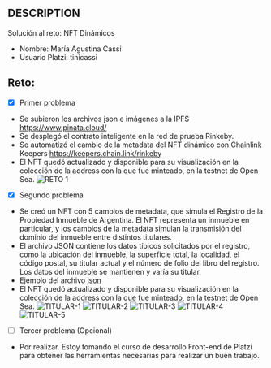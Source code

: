 ## DESCRIPTION

Solución al reto: NFT Dinámicos

- Nombre: María Agustina Cassi
- Usuario Platzi: tinicassi

## Reto:

- [x] Primer problema
- Se subieron los archivos json e imágenes a la IPFS https://www.pinata.cloud/
- Se desplegó el contrato inteligente en la red de prueba Rinkeby. 
- Se automatizó el cambio de la metadata del NFT dinámico con Chainlink Keepers https://keepers.chain.link/rinkeby
- El NFT quedó actualizado y disponible para su visualización en la colección de la address con la que fue minteado, en la testnet de Open Sea.
![RETO 1](https://gateway.pinata.cloud/ipfs/QmdJx58MPPFmCExdsivF7GJzPfFJiRXBb1gvkZLp8BjNq2)

- [x] Segundo problema
- Se creó un NFT con 5 cambios de metadata, que simula el Registro de la Propiedad Inmueble de Argentina. El NFT representa un inmueble en particular, y los cambios de la metadata simulan la transmisión del dominio del inmueble entre distintos titulares.
- El archivo JSON contiene los datos típicos solicitados por el registro, como la ubicación del inmueble, la superficie total, la localidad, el código postal, su titular actual y el número de folio del libro del registro. Los datos del inmueble se mantienen y varía su titular.
- Ejemplo del archivo [json](https://gateway.pinata.cloud/ipfs/QmWJtUzYxYRi4dPBSDysHTL3gU4nf4Q8WwVQZWivqfpazF)
- El NFT quedó actualizado y disponible para su visualización en la colección de la address con la que fue minteado, en la testnet de Open Sea.
![TITULAR-1](https://gateway.pinata.cloud/ipfs/QmTbYT5B7tt3QDT5LJ16cotcuSMFMwrTqCzdBnekdh8qBD)
![TITULAR-2](https://gateway.pinata.cloud/ipfs/QmV5UsF9bgo8FNCLgaDJJAd7jHBKAZ9asREasmqK375oWg)
![TITULAR-3](https://gateway.pinata.cloud/ipfs/QmTnEUvSJBVoNiCVZ8UojwbRW6gF5Z53YJrYwkDkahhFoP)
![TITULAR-4](https://gateway.pinata.cloud/ipfs/QmbEpYurTE7uvqjucXvf5Bv7BvRoUcdNaJQGGcXtBGic28)
![TITULAR-5](https://gateway.pinata.cloud/ipfs/QmVywDY2V56uDsxdkKFbT6efRBxjccKDkChNaDHMipP6es)


- [ ] Tercer problema (Opcional)
- Por realizar. Estoy tomando el curso de desarrollo Front-end de Platzi para obtener las herramientas necesarias para realizar un buen trabajo.
